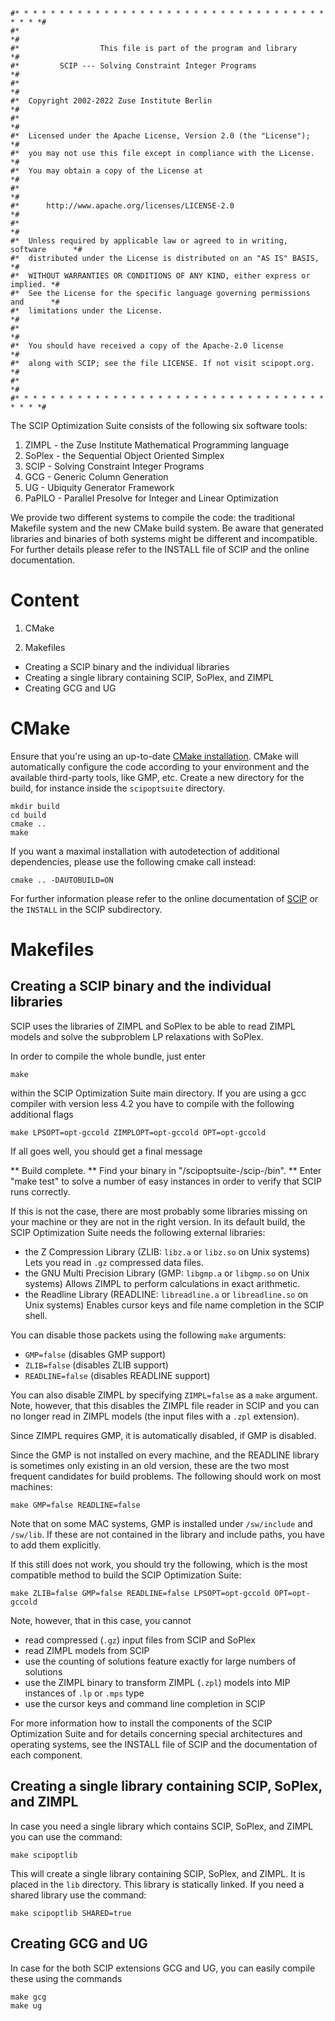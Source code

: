 ```
#* * * * * * * * * * * * * * * * * * * * * * * * * * * * * * * * * * * * * * *#
#*                                                                           *#
#*                  This file is part of the program and library             *#
#*         SCIP --- Solving Constraint Integer Programs                      *#
#*                                                                           *#
#*  Copyright 2002-2022 Zuse Institute Berlin                                *#
#*                                                                           *#
#*  Licensed under the Apache License, Version 2.0 (the "License");          *#
#*  you may not use this file except in compliance with the License.         *#
#*  You may obtain a copy of the License at                                  *#
#*                                                                           *#
#*      http://www.apache.org/licenses/LICENSE-2.0                           *#
#*                                                                           *#
#*  Unless required by applicable law or agreed to in writing, software      *#
#*  distributed under the License is distributed on an "AS IS" BASIS,        *#
#*  WITHOUT WARRANTIES OR CONDITIONS OF ANY KIND, either express or implied. *#
#*  See the License for the specific language governing permissions and      *#
#*  limitations under the License.                                           *#
#*                                                                           *#
#*  You should have received a copy of the Apache-2.0 license                *#
#*  along with SCIP; see the file LICENSE. If not visit scipopt.org.         *#
#*                                                                           *#
#* * * * * * * * * * * * * * * * * * * * * * * * * * * * * * * * * * * * * * *#
```

The SCIP Optimization Suite consists of the following six software tools:
  1. ZIMPL  - the Zuse Institute Mathematical Programming language
  2. SoPlex - the Sequential Object Oriented Simplex
  3. SCIP   - Solving Constraint Integer Programs
  4. GCG    - Generic Column Generation
  5. UG     - Ubiquity Generator Framework
  6. PaPILO - Parallel Presolve for Integer and Linear Optimization

We provide two different systems to compile the code: the traditional Makefile
system and the new CMake build system.  Be aware that generated libraries and
binaries of both systems might be different and incompatible.  For further
details please refer to the INSTALL file of SCIP and the online documentation.


Content
=======

1. CMake

2. Makefiles
  - Creating a SCIP binary and the individual libraries
  - Creating a single library containing SCIP, SoPlex, and ZIMPL
  - Creating GCG and UG


CMake
=====

Ensure that you're using an up-to-date [CMake installation](https://cmake.org/).
CMake will automatically configure the code according to your environment and
the available third-party tools, like GMP, etc.
Create a new directory for the build, for instance inside the `scipoptsuite` directory.

    mkdir build
    cd build
    cmake ..
    make

If you want a maximal installation with autodetection of additional dependencies, please use the following cmake call instead:

    cmake .. -DAUTOBUILD=ON

For further information please refer to the online documentation of [SCIP](https://scipopt.org)
or the `INSTALL` in the SCIP subdirectory.


Makefiles
=========

##  Creating a SCIP binary and the individual libraries

SCIP uses the libraries of ZIMPL and SoPlex to be able to read ZIMPL models
and solve the subproblem LP relaxations with SoPlex.

In order to compile the whole bundle, just enter

    make

within the SCIP Optimization Suite main directory. If you are using a
gcc compiler with version less 4.2 you have to compile with the following
additional flags

    make LPSOPT=opt-gccold ZIMPLOPT=opt-gccold OPT=opt-gccold

If all goes well, you should get a final message

** Build complete.
** Find your binary in "<path>/scipoptsuite-<version>/scip-<version>/bin".
** Enter "make test" to solve a number of easy instances in order to verify that SCIP runs correctly.


If this is not the case, there are most probably some libraries missing on
your machine or they are not in the right version. In its default build, the
SCIP Optimization Suite needs the following external libraries:

- the Z Compression Library (ZLIB: `libz.a` or `libz.so` on Unix systems)
  Lets you read in `.gz` compressed data files.
- the GNU Multi Precision Library (GMP: `libgmp.a` or `libgmp.so` on Unix systems)
  Allows ZIMPL to perform calculations in exact arithmetic.
- the Readline Library (READLINE: `libreadline.a` or `libreadline.so` on Unix systems)
  Enables cursor keys and file name completion in the SCIP shell.

You can disable those packets using the following `make` arguments:
- `GMP=false`       (disables GMP support)
- `ZLIB=false`      (disables ZLIB support)
- `READLINE=false`  (disables READLINE support)

You can also disable ZIMPL by specifying `ZIMPL=false` as a `make` argument.
Note, however, that this disables the ZIMPL file reader in SCIP and you can
no longer read in ZIMPL models (the input files with a `.zpl` extension).

Since ZIMPL requires GMP, it is automatically disabled, if GMP is disabled.

Since the GMP is not installed on every machine, and the READLINE library is
sometimes only existing in an old version, these are the two most frequent
candidates for build problems. The following should work on most machines:

    make GMP=false READLINE=false

Note that on some MAC systems, GMP is installed under `/sw/include` and `/sw/lib`.
If these are not contained in the library and include paths, you have to add
them explicitly.

If this still does not work, you should try the following, which is the most
compatible method to build the SCIP Optimization Suite:

    make ZLIB=false GMP=false READLINE=false LPSOPT=opt-gccold OPT=opt-gccold

Note, however, that in this case, you cannot
- read compressed (`.gz`) input files from SCIP and SoPlex
- read ZIMPL models from SCIP
- use the counting of solutions feature exactly for large numbers of solutions
- use the ZIMPL binary to transform ZIMPL (`.zpl`) models into MIP instances
  of `.lp` or `.mps` type
- use the cursor keys and command line completion in SCIP


For more information how to install the components of the SCIP
Optimization Suite and for details concerning special architectures and
operating systems, see the INSTALL file of SCIP and the documentation
of each component.

## Creating a single library containing SCIP, SoPlex, and ZIMPL

In case you need a single library which contains SCIP, SoPlex, and ZIMPL
you can use the command:

    make scipoptlib

This will create a single library containing SCIP, SoPlex, and ZIMPL. It is
placed in the `lib` directory. This library is statically linked. If you
need a shared library use the command:

    make scipoptlib SHARED=true

## Creating GCG and UG

In case for the both SCIP extensions GCG and UG, you can easily compile
these using the commands

    make gcg
    make ug
